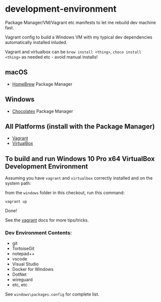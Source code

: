 # development-environment

Package Manager/VM/Vagrant etc manifests to let me rebuild dev machine fast.

Vagrant config to build a Windows VM with my typical dev dependencies automatically installed inluded.

Vagrant and virtualbox can be `brew install <thing>`, `choco install  <thing>` as needed etc - avoid manual installs!

## macOS
* [HomeBrew](https://brew.sh) Package Manager

## Windows
* [Chocolatey](https://chocolatey.org) Package Manager

## All Platforms (install with the Package Manager)
* [Vagrant](https://www.vagrantup.com)
* [VirtualBox](http://virtualbox.org)

## To build and run Windows 10 Pro x64 VirtualBox Development Environment
Assuming you have `vagrant` and `virtualbox` correctly installed and on the system path:

from the `windows` folder in this checkout, run this command:

    vagrant up

Done!

See the [vagrant](https://www.vagrantup.com/docs) docs for more tips/tricks.

### Dev Environment Contents:
* git
* TortoiseGit
* notepad++
* vscode
* Visual Studio
* Docker for Windows
* DotNet
* wireguard
* etc, etc

See `windows\packages.config` for complete list.